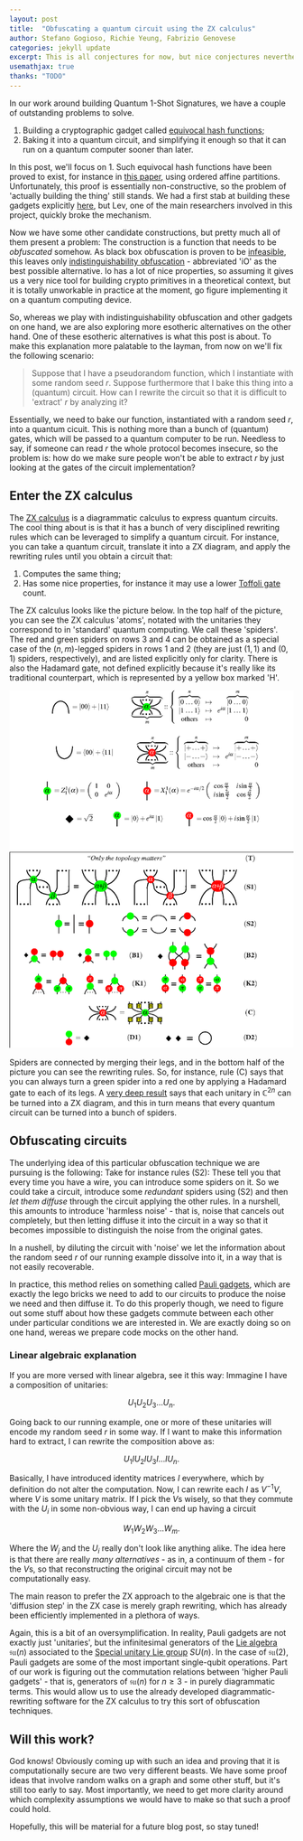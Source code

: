 ```yaml
---
layout: post
title:  "Obfuscating a quantum circuit using the ZX calculus"
author: Stefano Gogioso, Richie Yeung, Fabrizio Genovese
categories: jekyll update
excerpt: This is all conjectures for now, but nice conjectures nevertheless!
usemathjax: true
thanks: "TODO"
---
```


In our work around building Quantum 1-Shot Signatures, we have a couple of outstanding problems to solve.
1. Building a cryptographic gadget called [equivocal hash functions](https://github.com/The-QSig-Commission/QSigCommissionWiki/wiki/Hash-function#equivocal-hash-function);
2. Baking it into a quantum circuit, and simplifying it enough so that it can run on a quantum computer sooner than later.

In this post, we'll focus on 1. Such equivocal hash functions have been proved to exist, for instance in [this paper](https://eprint.iacr.org/2020/107), using ordered affine partitions. Unfortunately, this proof is essentially non-constructive, so the problem of 'actually building the thing' still stands. We had a first stab at building these gadgets explicitly [here](https://github.com/The-QSig-Commission/QSigCommissionWiki/wiki/Hash-functions-from-ordered-affine-partitions), but Lev, one of the main researchers involved in this project, quickly broke the mechanism.

Now we have some other candidate constructions, but pretty much all of them present a problem: The construction is a function that needs to be *obfuscated* somehow. As black box obfuscation is proven to be [infeasible](https://dash.harvard.edu/bitstream/handle/1/12644697/9034637.pdf), this leaves only [indistinguishability obfuscation](https://en.wikipedia.org/wiki/Indistinguishability_obfuscation) - abbreviated 'iO' as the best possible alternative. Io has a lot of nice properties, so assuming it gives us a very nice tool for building crypto primitives in a theoretical context, but it is totally unworkable in practice at the moment, go figure implementing it on a quantum computing device.

So, whereas we play with indistinguishability obfuscation and other gadgets on one hand, we are also exploring more esotheric alternatives on the other hand. One of these esotheric alternatives is what this post is about. To make this explanation more palatable to the layman, from now on we'll fix the following scenario:

> Suppose that I have a pseudorandom function, which I instantiate with some random seed $r$. Suppose furthermore that I bake this thing into a (quantum) circuit. How can I rewrite the circuit so that it is difficult to 'extract' $r$ by analyzing it?

Essentially, we need to bake our function, instantiated with a random seed $r$, into a quantum cicuit. This is nothing more than a bunch of (quantum) gates, which will be passed to a quantum computer to be run. Needless to say, if someone can read $r$ the whole protocol becomes insecure, so the problem is: how do we make sure people won't be able to extract $r$ by just looking at the gates of the circuit implementation?

## Enter the ZX calculus

The [ZX calculus](https://en.wikipedia.org/wiki/ZX-calculus) is a diagrammatic calculus to express quantum circuits. The cool thing about is is that it has a bunch of very disciplined rewriting rules which can be leveraged to simplify a quantum circuit. For instance, you can take a quantum circuit, translate it into a ZX diagram, and apply the rewriting rules until you obtain a circuit that:

1. Computes the same thing;
2. Has some nice properties, for instance it may use a lower [Toffoli gate](https://en.wikipedia.org/wiki/Toffoli_gate) count.

The ZX calculus looks like the picture below. In the top half of the picture, you can see the ZX calculus 'atoms', notated with the unitaries they correspond to in 'standard' quantum computing. We call these 'spiders'. The red and green spiders on rows 3 and 4 can be obtained as a special case of the $(n,m)$-legged spiders in rows 1 and 2 (they are just $(1,1)$ and $(0,1)$ spiders, respectively), and are listed explicitly only for clarity. There is also the Hadamard gate, not defined explicitly because it's really like its traditional counterpart, which is represented by a yellow box marked 'H'.

![ZX calculus recap table](../assetsPosts/2024-06-07-obfuscating-quantum-circuits-zx/zx-calculus.png)

Spiders are connected by merging their legs, and in the bottom half of the picture you can see the rewriting rules. So, for instance, rule (C) says that you can always turn a green spider into a red one by applying a Hadamard gate to each of its legs. A [very deep result](https://arxiv.org/pdf/1706.09877) says that each unitary in ${\mathbb{C}^{2}}^{n}$ can be turned into a ZX diagram, and this in turn means that every quantum circuit can be turned into a bunch of spiders.

## Obfuscating circuits

The underlying idea of this particular obfuscation technique we are pursuing is the following: Take for instance rules (S2): These tell you that every time you have a wire, you can introduce some spiders on it. So we could take a circuit, introduce some *redundant* spiders using (S2) and then *let them diffuse* through the circuit applying the other rules. In a nurshell, this amounts to introduce 'harmless noise' - that is, noise that cancels out completely, but then letting diffuse it into the circuit in a way so that it becomes impossible to distinguish the noise from the original gates.

In a nushell, by diluting the circuit with 'noise' we let the information about the random seed $r$ of our running example dissolve into it, in a way that is not easily recoverable.

In practice, this method relies on something called [Pauli gadgets](https://arxiv.org/pdf/1906.01734), which are exactly the lego bricks we need to add to our circuits to produce the noise we need and then diffuse it. To do this properly though, we need to figure out some stuff about how these gadgets commute between each other under particular conditions we are interested in. We are exactly doing so on one hand, wereas we prepare code mocks on the other hand.

### Linear algebraic explanation

If you are more versed with linear algebra, see it this way: Immagine I have a composition of unitaries:

$$ U_1 U_2 U_3 \dots U_n.$$

Going back to our running example, one or more of these unitaries will encode my random seed $r$ in some way. If I want to make this information hard to extract, I can rewrite the composition above as:

$$ U_1 I U_2 I U_3 I \dots I U_n.$$

Basically, I have introduced identity matrices $I$ everywhere, which by definition do not alter the computation. Now, I can rewrite each $I$ as $V^{-1}V$, where $V$ is some unitary matrix. If I pick the $V$s wisely, so that they commute with the $U_i$ in some non-obvious way, I can end up having a circuit 

$$ W_1 W_2 W_3 \dots W_m.$$

Where the $W_j$ and the $U_i$ really don't look like anything alike. The idea here is that there are really *many alternatives* - as in, a continuum of them - for the $V$s, so that reconstructing the original circuit may not be computationally easy.

The main reason to prefer the ZX approach to the algebraic one is that the 'diffusion step' in the ZX case is merely graph rewriting, which has already been efficiently implemented in a plethora of ways.

Again, this is a bit of an oversymplification. In reality, Pauli gadgets are not exactly just 'unitaries', but the infinitesimal generators of the [Lie algebra](https://en.wikipedia.org/wiki/Special_unitary_group#Lie_algebra) $\mathfrak{su}(n)$ associated to the [Special unitary Lie group](https://en.wikipedia.org/wiki/Special_unitary_group) $SU(n)$. In the case of $\mathfrak{su}(2)$, Pauli gadgets are some of the most important single-qubit operations. Part of our work is figuring out the commutation relations between 'higher Pauli gadgets' - that is, generators of $\mathfrak{su}(n)$ for $n \geq 3$ - in purely diagrammatic terms. This would allow us to use the already developed diagrammatic-rewriting software for the ZX calculus to try this sort of obfuscation techniques.

## Will this work?

God knows! Obviously coming up with such an idea and proving that it is computationally secure are two very different beasts. We have some proof ideas that involve random walks on a graph and some other stuff, but it's still too early to say. Most importantly, we need to get more clarity around which complexity assumptions we would have to make so that such a proof could hold.

Hopefully, this will be material for a future blog post, so stay tuned!